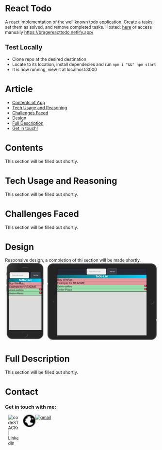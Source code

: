# React Todo
A react implementation of the well known todo application. Create a tasks, set them as solved, and remove completed tasks. 
Hosted: [here](https://bragereacttodo.netlify.app/) or access manually https://bragereacttodo.netlify.app/
## Test Locally
- Clone repo at the desired destination
- Locate to its location, install dependecies and run ```npm i "&&" npm start```
- It is now running, view it at localhost:3000

# Article 
- [Contents of App](#contents)
- [Tech Usage and Reasoning](#tech-usage-and-reasoning)
- [Challenges Faced](#challenges-faced)
- [Design](#design)
- [Full Description](#full-description)
- [Get in touch!](#contact)

# Contents
This section will be filled out shortly.

# Tech Usage and Reasoning
This section will be filled out shortly.

# Challenges Faced
This section will be filled out shortly.

# Design
Responsive design, a completion of thi section will be made shortly. 
![PhoneExample](phone.png)

# Full Description
This section will be filled out shortly.

# Contact
### Get in touch with me:
[<img align="left" style="margin-left: 10px;" alt="codeSTACKr | LinkedIn" width="40px" src="https://cdn.jsdelivr.net/npm/simple-icons@v3/icons/linkedin.svg" />][linkedin]
[<img align="left" style="margin-left: 10px;" alt="codeSTACKr.com" width="40px" src="https://raw.githubusercontent.com/iconic/open-iconic/master/svg/globe.svg" />][website]
<a href="mailto:bragecontact@gmail.com"><img width="40px" className="homepage__contact" alt="gmail" src="https://i.imgur.com/mo4E0Fb.png"/></a>


 [linkedin]: https://www.linkedin.com/in/brage-rosberg/
 [website]: https://www.bragerosberg.com
